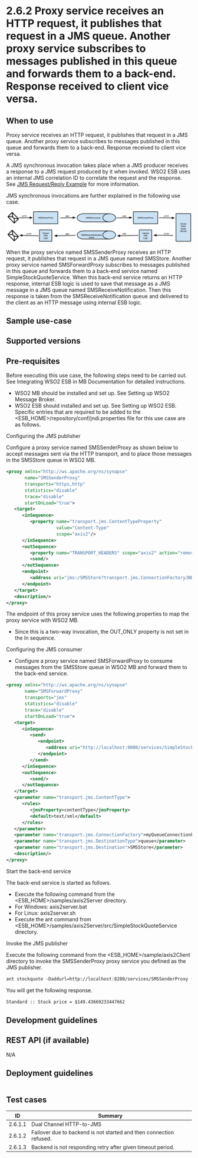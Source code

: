 # 2.6.2 Proxy service receives an HTTP request, it publishes that request in a JMS queue. Another proxy service subscribes to messages published in this queue and forwards them to a back-end. Response received to client vice versa.

## When to use
Proxy service receives an HTTP request, it publishes that request in a JMS queue. Another proxy service subscribes to messages published in this queue and forwards them to a back-end. Response received to client vice versa.
 
A JMS synchronous invocation takes place when a JMS producer receives a response to a JMS request produced by it when invoked. WSO2 ESB uses an internal JMS correlation ID to correlate the request and the response. See [JMS Request/Reply Example](https://www.enterpriseintegrationpatterns.com/patterns/messaging/RequestReplyJmsExample.html) for more information.

JMS synchronous invocations are further explained in the following use case. 

![Quad-channel--synchronous-JMS](images/JMS_Synchronous_Invocations.png )

When the proxy service named SMSSenderProxy receives an HTTP request, it publishes that request in a JMS queue named SMSStore. Another proxy service named SMSForwardProxy subscribes to messages published in this queue and forwards them to a back-end service named SimpleStockQuoteService. When this back-end service returns an HTTP response, internal ESB logic
is used to save that message as a JMS message in a JMS queue named SMSReceiveNotification. Then this response is taken from the SMSReceiveNotification queue and delivered to the client as an HTTP message using internal ESB logic.
 
## Sample use-case

## Supported versions

## Pre-requisites

Before executing this use case, the following steps need to be carried out. See Integrating WSO2 ESB in MB Documentation for detailed instructions.

- WSO2 MB should be installed and set up. See Setting up WSO2 Message Broker.
- WSO2 ESB should installed and set up. See Setting up WSO2 ESB. Specific entries that are required to be added to the <ESB_HOME>/repository/conf/jndi.properties file for this use case are as follows. 

Configuring the JMS publisher

Configure a proxy service named SMSSenderProxy as shown below to accept messages sent via the HTTP transport, and to place those messages in the SMSStore queue in WSO2 MB. 

```xml
<proxy xmlns="http://ws.apache.org/ns/synapse"
       name="SMSSenderProxy"
       transports="https,http"
       statistics="disable"
       trace="disable"
       startOnLoad="true">
   <target>
      <inSequence>
         <property name="transport.jms.ContentTypeProperty"
                   value="Content-Type"
                   scope="axis2"/>
      </inSequence>
      <outSequence>
         <property name="TRANSPORT_HEADERS" scope="axis2" action="remove"/>
         <send/>
      </outSequence>
      <endpoint>
         <address uri="jms:/SMSStore?transport.jms.ConnectionFactoryJNDIName=QueueConnectionFactory&amp;java.naming.factory.initial=org.wso2.andes.jndi.PropertiesFileInitialContextFactory&amp;java.naming.provider.url=repository/conf/jndi.properties&amp;transport.jms.DestinationType=queue&amp;transport.jms.ReplyDestination=SMSReceiveNotificationStore"/>
      </endpoint>
   </target>
   <description/>
</proxy>
```
The endpoint of this proxy service uses the following properties to map the proxy service with WSO2 MB.
 
- Since this is a two-way invocation, the OUT_ONLY property is not set in the In sequence. 

Configuring the JMS consumer

- Configure a proxy service named SMSForwardProxy to consume messages from the SMSStore queue in WSO2 MB and forward them to the back-end service.    

```xml
<proxy xmlns="http://ws.apache.org/ns/synapse"
       name="SMSForwardProxy"
       transports="jms"
       statistics="disable"
       trace="disable"
       startOnLoad="true">
   <target>
      <inSequence>
         <send>
            <endpoint>
               <address uri="http://localhost:9000/services/SimpleStockQuoteService"/>
            </endpoint>
         </send>
      </inSequence>
      <outSequence>
         <send/>
      </outSequence>
   </target>
   <parameter name="transport.jms.ContentType">
      <rules>
         <jmsProperty>contentType</jmsProperty>
         <default>text/xml</default>
      </rules>
   </parameter>
   <parameter name="transport.jms.ConnectionFactory">myQueueConnectionFactory</parameter>
   <parameter name="transport.jms.DestinationType">queue</parameter>
   <parameter name="transport.jms.Destination">SMSStore</parameter>
   <description/>
</proxy>
```
Start the back-end service

The back-end service is started as follows.

- Execute the following command from the <ESB_HOME>/samples/axis2Server directory.
- For Windows: axis2server.bat
- For Linux: axis2server.sh
- Execute the ant command from <ESB_HOME>/samples/axis2Server/src/SimpleStockQuoteService directory.

Invoke the JMS publisher

Execute the following command from the <ESB_HOME>/sample/axis2Client  directory to invoke the SMSSenderProxy proxy service you defined as the JMS publisher.
```xml
ant stockquote -Daddurl=http://localhost:8280/services/SMSSenderProxy -Dsymbol=IBM
```
You will get the following response.

```xml
Standard :: Stock price = $149.43669233447662
```

## Development guidelines

## REST API (if available)
N/A

## Deployment guidelines


```xml

```

## Test cases

| ID | Summary |
| ------------- | ------------- |
| 2.6.1.1  | Dual Channel HTTP-to-JMS   |
| 2.6.1.2  | Failover due to backend is not started and then connection refused.   |
| 2.6.1.3  | Backend is not responding retry after given timeout period.  |
